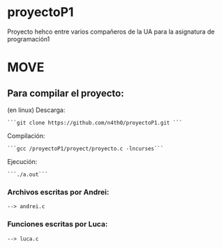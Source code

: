 # proyectoP1
Proyecto hehco entre varios compañeros de la UA para la asignatura de programación1

# MOVE


## Para compilar el proyecto:
(en linux)
Descarga:

    ```git clone https://github.com/n4th0/proyectoP1.git ```
Compilación:

    ```gcc /proyectoP1/proyect/proyecto.c -lncurses```
Ejecución:

    ```./a.out```


### Archivos escritas por Andrei:
    --> andrei.c

### Funciones escritas por Luca:
    --> luca.c
